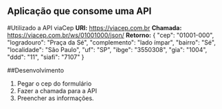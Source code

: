 ## Aplicação que consome uma API

#Utilizado a API viaCep
**URl:** https://viacep.com.br
**Chamada:**  https://viacep.com.br/ws/01001000/json/
**Retorno:** 
{
  "cep": "01001-000",
  "logradouro": "Praça da Sé",
  "complemento": "lado ímpar",
  "bairro": "Sé",
  "localidade": "São Paulo",
  "uf": "SP",
  "ibge": "3550308",
  "gia": "1004",
  "ddd": "11",
  "siafi": "7107"
}

##Desenvolvimento
1. Pegar o cep do formulário
2. Fazer a chamada para a API
3. Preencher as informações.